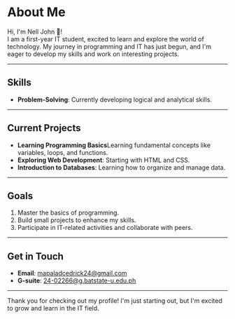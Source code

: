 # About Me

Hi, I'm Nell John 👋!  
I am a first-year IT student, excited to learn and explore the world of technology. My journey in programming and IT has just begun, and I'm eager to develop my skills and work on interesting projects.

---

## Skills

- **Problem-Solving**: Currently developing logical and analytical skills.
---

## Current Projects
- **Learning Programming Basics**Learning fundamental concepts like variables, loops, and functions.
- **Exploring Web Development**: Starting with HTML and CSS.
- **Introduction to Databases**: Learning how to organize and manage data.

---

## Goals

1. Master the basics of programming.
2. Build small projects to enhance my skills.
3. Participate in IT-related activities and collaborate with peers.

---

## Get in Touch

- **Email**: mapaladcedrick24@gmail.com
- **G-suite**: 24-02266@g.batstate-u.edu.ph

---

Thank you for checking out my profile! I'm just starting out, but I'm excited to grow and learn in the IT field.
